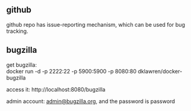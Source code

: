 github
--------------

github repo has issue-reporting mechanism, which can be used for bug tracking.


bugzilla
-------------------
get bugzilla:  
docker run -d -p 2222:22 -p 5900:5900 -p 8080:80 dklawren/docker-bugzilla

access it: http://localhost:8080/bugzilla

admin account: admin@bugzilla.org, and the password is password
